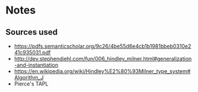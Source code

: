 # Notes

## Sources used

- https://pdfs.semanticscholar.org/9c26/4be55d6e4cb1b1981bbeb0310e241c935031.pdf
- http://dev.stephendiehl.com/fun/006_hindley_milner.html#generalization-and-instantiation
- https://en.wikipedia.org/wiki/Hindley%E2%80%93Milner_type_system#Algorithm_J
- Pierce's TAPL

